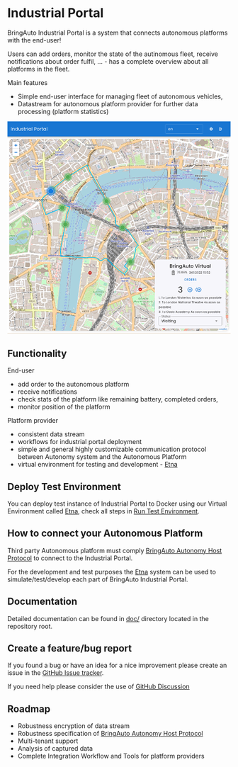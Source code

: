 
# Industrial Portal

BringAuto Industrial Portal is a system that connects autonomous platforms with the end-user!

Users can add orders, monitor the state of the autinomous fleet, receive notifications about order fulfil, ... - has a complete overview about all platforms in the fleet.

Main features

- Simple end-user interface for managing fleet of autonomous vehicles,
- Datastream for autonomous platform provider for further data processing (platform statistics)

![industrial portal](./doc/gif/Main_IndustrialPortal.gif)

## Functionality

End-user

- add order to the autonomous platform
- receive notifications
- check stats of the platform like remaining battery, completed orders,
- monitor position of the platform

Platform provider

- consistent data stream
- workflows for industrial portal deployment
- simple and general highly customizable communication protocol between Autonomy system and the Autonomous Platform
- virtual environment for testing and development - [Etna]

## Deploy Test Environment

You can deploy test instance of Industrial Portal
to Docker using our Virtual Environment called [Etna], check all steps in [Run Test Environment].

## How to connect your Autonomous Platform

Third party Autonomous platform must comply [BringAuto Autonomy Host Protocol]
to connect to the Industrial Portal.

For the development and test purposes the [Etna] system can be used to
simulate/test/develop each part of BringAuto Industrial Portal.

## Documentation

Detailed documentation can be found in [doc/] directory located in the repository root.

## Create a feature/bug report

If you found a bug or have an idea for a nice improvement please
create an issue in the [GitHub Issue tracker].

If you need help please consider the use of [GitHub Discussion]

## Roadmap

- Robustness encryption of data stream
- Robustness specification of [BringAuto Autonomy Host Protocol]
- Multi-tenant support
- Analysis of captured data
- Complete Integration Workflow and Tools for platform providers

[Etna]: https://github.com/bringauto/etna
[Run Test Environment]: ./doc/RunTestEnvironment.md
[GitHub Issue tracker]: https://github.com/bringauto/industrial-portal/issues
[GitHub Discussion]: https://github.com/bringauto/industrial-portal/discussions
[BringAuto Autonomy Host Protocol]: https://drive.google.com/drive/folders/1ZE9VRs86QtP6GqTJBl6vRJLmkh1lTEc5
[doc/]: ./doc

